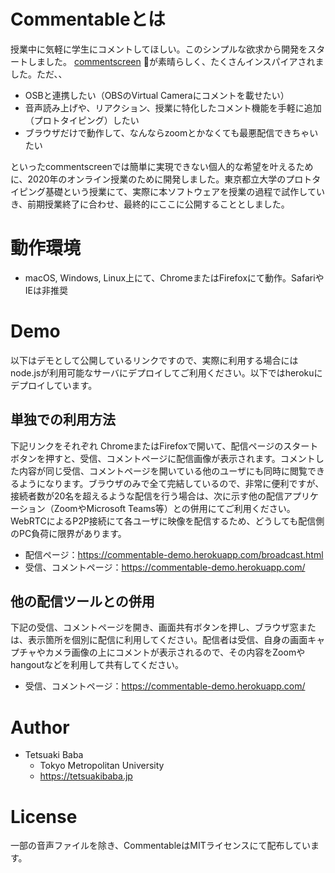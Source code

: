 # Commentableとは
授業中に気軽に学生にコメントしてほしい。このシンプルな欲求から開発をスタートしました。
[commentscreen](https://commentscreen.com/) が素晴らしく、たくさんインスパイアされました。ただ、、
  * OSBと連携したい（OBSのVirtual Cameraにコメントを載せたい）
  * 音声読み上げや、リアクション、授業に特化したコメント機能を手軽に追加（プロトタイピング）したい
  * ブラウザだけで動作して、なんならzoomとかなくても最悪配信できちゃいたい

といったcommentscreenでは簡単に実現できない個人的な希望を叶えるために、2020年のオンライン授業のために開発しました。東京都立大学のプロトタイピング基礎という授業にて、実際に本ソフトウェアを授業の過程で試作していき、前期授業終了に合わせ、最終的にここに公開することとしました。

# 動作環境
  * macOS, Windows, Linux上にて、ChromeまたはFirefoxにて動作。SafariやIEは非推奨

# Demo
以下はデモとして公開しているリンクですので、実際に利用する場合にはnode.jsが利用可能なサーバにデプロイしてご利用ください。以下ではherokuにデプロイしています。
## 単独での利用方法
下記リンクをそれぞれ ChromeまたはFirefoxで開いて、配信ページのスタートボタンを押すと、受信、コメントページに配信画像が表示されます。コメントした内容が同じ受信、コメントページを開いている他のユーザにも同時に閲覧できるようになります。ブラウザのみで全て完結しているので、非常に便利ですが、接続者数が20名を超えるような配信を行う場合は、次に示す他の配信アプリケーション（ZoomやMicrosoft Teams等）との併用にてご利用ください。WebRTCによるP2P接続にて各ユーザに映像を配信するため、どうしても配信側のPC負荷に限界があります。
  * 配信ページ：https://commentable-demo.herokuapp.com/broadcast.html
  * 受信、コメントページ：https://commentable-demo.herokuapp.com/

## 他の配信ツールとの併用
下記の受信、コメントページを開き、画面共有ボタンを押し、ブラウザ窓または、表示箇所を個別に配信に利用してください。配信者は受信、自身の画面キャプチャやカメラ画像の上にコメントが表示されるので、その内容をZoomやhangoutなどを利用して共有してください。
  * 受信、コメントページ：https://commentable-demo.herokuapp.com/


# Author
  * Tetsuaki Baba
    * Tokyo Metropolitan University
    * https://tetsuakibaba.jp

# License
一部の音声ファイルを除き、CommentableはMITライセンスにて配布しています。